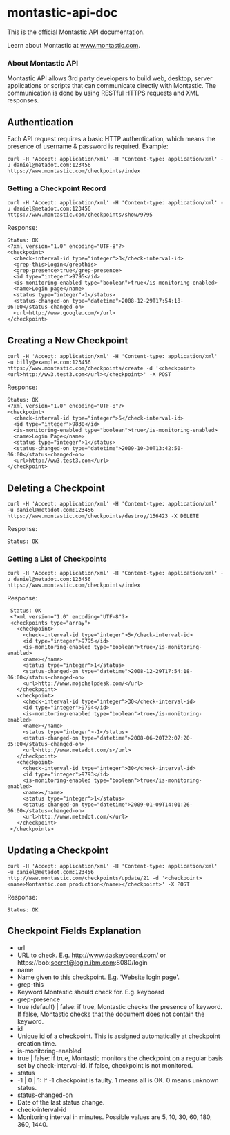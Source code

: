 montastic-api-doc
=================

This is the official Montastic API documentation.

Learn about Montastic at www.montastic.com.

### About Montastic API

Montastic API allows 3rd party developers to build web, desktop, server applications or scripts that can communicate directly with Montastic. The communication is done by using RESTful HTTPS requests and XML responses.

## Authentication

Each API request requires a basic HTTP authentication, which means the presence of username & password is required.
Example:

    curl -H 'Accept: application/xml' -H 'Content-type: application/xml' -u daniel@metadot.com:123456 https://www.montastic.com/checkpoints/index
    
### Getting a Checkpoint Record  

    curl -H 'Accept: application/xml' -H 'Content-type: application/xml' -u daniel@metadot.com:123456 https://www.montastic.com/checkpoints/show/9795

Response:

    Status: OK
    <?xml version="1.0" encoding="UTF-8"?>
    <checkpoint>
      <check-interval-id type="integer">3</check-interval-id>
      <grep-this>Login</grepthis>
      <grep-presence>true</grep-presence>
      <id type="integer">9795</id>
      <is-monitoring-enabled type="boolean">true</is-monitoring-enabled>
      <name>Login page</name>
      <status type="integer">1</status>
      <status-changed-on type="datetime">2008-12-29T17:54:18-06:00</status-changed-on>
      <url>http://www.google.com/</url>
    </checkpoint>

## Creating a New Checkpoint  

    curl -H 'Accept: application/xml' -H 'Content-type: application/xml'  -u billy@example.com:123456 https://www.montastic.com/checkpoints/create -d '<checkpoint><url>http://ww3.test3.com</url></checkpoint>' -X POST
    
Response:

    Status: OK
    <?xml version="1.0" encoding="UTF-8"?>
    <checkpoint>
      <check-interval-id type="integer">5</check-interval-id>
      <id type="integer">9830</id>
      <is-monitoring-enabled type="boolean">true</is-monitoring-enabled>
      <name>Login Page</name>
      <status type="integer">1</status>
      <status-changed-on type="datetime">2009-10-30T13:42:50-06:00</status-changed-on>
      <url>http://ww3.test3.com</url>
    </checkpoint>
    
    
## Deleting a Checkpoint

    
    curl -H 'Accept: application/xml' -H 'Content-type: application/xml'  -u daniel@metadot.com:123456 https://www.montastic.com/checkpoints/destroy/156423 -X DELETE
    
Response:

    Status: OK
    
    
### Getting a List of Checkpoints

    curl -H 'Accept: application/xml' -H 'Content-type: application/xml' -u daniel@metadot.com:123456 https://www.montastic.com/checkpoints/index
    
    
Response:

     Status: OK
     <?xml version="1.0" encoding="UTF-8"?>
     <checkpoints type="array">
       <checkpoint>
         <check-interval-id type="integer">5</check-interval-id>
         <id type="integer">9795</id>
         <is-monitoring-enabled type="boolean">true</is-monitoring-enabled>
         <name></name>
         <status type="integer">1</status>
         <status-changed-on type="datetime">2008-12-29T17:54:18-06:00</status-changed-on>
         <url>http://www.mojohelpdesk.com/</url>
       </checkpoint>
       <checkpoint>
         <check-interval-id type="integer">30</check-interval-id>
         <id type="integer">9794</id>
         <is-monitoring-enabled type="boolean">true</is-monitoring-enabled>
         <name></name>
         <status type="integer">-1</status>
         <status-changed-on type="datetime">2008-06-20T22:07:20-05:00</status-changed-on>
         <url>http://www.metadot.com/s</url>
       </checkpoint>
       <checkpoint>
         <check-interval-id type="integer">30</check-interval-id>
         <id type="integer">9793</id>
         <is-monitoring-enabled type="boolean">true</is-monitoring-enabled>
         <name></name>
         <status type="integer">1</status>
         <status-changed-on type="datetime">2009-01-09T14:01:26-06:00</status-changed-on>
         <url>http://www.metadot.com/</url>
       </checkpoint>
     </checkpoints>

## Updating a Checkpoint  

    curl -H 'Accept: application/xml' -H 'Content-type: application/xml'  -u daniel@metadot.com:123456 http://www.montastic.com/checkpoints/update/21 -d '<checkpoint><name>Montastic.com production</name></checkpoint>' -X POST
    
Response:

    Status: OK
    

## Checkpoint Fields Explanation  
 
 - url
  - URL to check. E.g. http://www.daskeyboard.com/ or https://bob:secret@login.ibm.com:8080/login
 - name
  - Name given to this checkpoint. E.g. 'Website login page'.
 - grep-this
  - Keyword Montastic should check for. E.g. keyboard
 - grep-presence
  - true (default) | false: if true, Montastic checks the presence of <grep-this> keyword. If false, Montastic checks that the document does not contain the <grep-this> keyword.
 - id
  - Unique id of a checkpoint. This is assigned automatically at checkpoint creation time.
 - is-monitoring-enabled
  - true | false: if true, Montastic monitors the checkpoint on a regular basis set by check-interval-id. If false, checkpoint is not monitored.
 - status
  - -1 | 0 | 1: If -1 checkpoint is faulty. 1 means all is OK. 0 means unknown status.
 - status-changed-on
  - Date of the last status change.
 - check-interval-id
  - Monitoring interval in minutes. Possible values are 5, 10, 30, 60, 180, 360, 1440.
 
